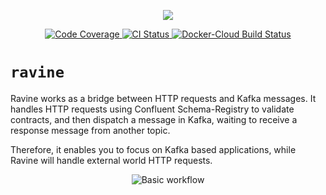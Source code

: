 <p align="center">
    <img src="https://raw.githubusercontent.com/otaviof/ravine/master/assets/logo/ravine.png"/>
</p>
<p align="center">
    <a alt="Code Coverage" href="https://codecov.io/gh/otaviof/ravine">
        <img alt="Code Coverage" src="https://codecov.io/gh/otaviof/ravine/branch/master/graph/badge.svg">
    </a>
    <a alt="CI Status" href="https://travis-ci.com/otaviof/ravine">
        <img alt="CI Status" src="https://travis-ci.com/otaviof/ravine.svg?branch=master">
    </a>
    <a alt="Docker-Cloud Build Status" href="https://hub.docker.com/r/otaviof/ravine">
        <img alt="Docker-Cloud Build Status" src="https://img.shields.io/docker/cloud/build/otaviof/ravine.svg">
    </a>
</p>

# `ravine`

Ravine works as a bridge between HTTP requests and Kafka messages. It handles HTTP requests using Confluent
Schema-Registry to validate contracts, and then dispatch a message in Kafka, waiting to receive a response
message from another topic.

Therefore, it enables you to focus on Kafka based applications, while Ravine will handle external world
HTTP requests. 

<p align="center">
    <img alt="Basic workflow" src="https://raw.githubusercontent.com/otaviof/ravine/master/assets/diagrams/ravine-diag.png"/>
</p>

